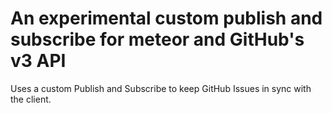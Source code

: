 # An experimental custom publish and subscribe for meteor and GitHub's v3 API

Uses a custom Publish and Subscribe to keep GitHub Issues in sync with the client.